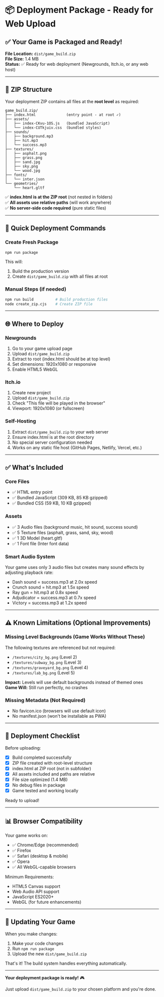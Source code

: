 # 📦 Deployment Package - Ready for Web Upload

## ✅ Your Game is Packaged and Ready!

**File Location:** `dist/game_build.zip`  
**File Size:** 1.4 MB  
**Status:** ✅ Ready for web deployment (Newgrounds, Itch.io, or any web host)

---

## 📁 ZIP Structure

Your deployment ZIP contains all files at the **root level** as required:

```
game_build.zip/
├── index.html              (entry point - at root ✓)
├── assets/
│   ├── index-CKvu-1OS.js   (bundled JavaScript)
│   └── index-CUTkjuiv.css  (bundled styles)
├── sounds/
│   ├── background.mp3
│   ├── hit.mp3
│   └── success.mp3
├── textures/
│   ├── asphalt.png
│   ├── grass.png
│   ├── sand.jpg
│   ├── sky.png
│   └── wood.jpg
├── fonts/
│   └── inter.json
└── geometries/
    └── heart.gltf
```

✅ **index.html is at the ZIP root** (not nested in folders)  
✅ **All assets use relative paths** (will work anywhere)  
✅ **No server-side code required** (pure static files)

---

## 🚀 Quick Deployment Commands

### Create Fresh Package
```bash
npm run package
```
This will:
1. Build the production version
2. Create `dist/game_build.zip` with all files at root

### Manual Steps (if needed)
```bash
npm run build          # Build production files
node create_zip.cjs    # Create ZIP file
```

---

## 🌐 Where to Deploy

### Newgrounds
1. Go to your game upload page
2. Upload `dist/game_build.zip`
3. Extract to root (index.html should be at top level)
4. Set dimensions: 1920x1080 or responsive
5. Enable HTML5 WebGL

### Itch.io
1. Create new project
2. Upload `dist/game_build.zip`
3. Check "This file will be played in the browser"
4. Viewport: 1920x1080 (or fullscreen)

### Self-Hosting
1. Extract `dist/game_build.zip` to your web server
2. Ensure index.html is at the root directory
3. No special server configuration needed
4. Works on any static file host (GitHub Pages, Netlify, Vercel, etc.)

---

## ✅ What's Included

### Core Files
- ✅ HTML entry point
- ✅ Bundled JavaScript (309 KB, 85 KB gzipped)
- ✅ Bundled CSS (59 KB, 10 KB gzipped)

### Assets
- ✅ 3 Audio files (background music, hit sound, success sound)
- ✅ 5 Texture files (asphalt, grass, sand, sky, wood)
- ✅ 1 3D Model (heart.gltf)
- ✅ 1 Font file (Inter font data)

### Smart Audio System
Your game uses only 3 audio files but creates many sound effects by adjusting playback rate:
- Dash sound = success.mp3 at 2.0x speed
- Crunch sound = hit.mp3 at 1.5x speed
- Ray gun = hit.mp3 at 0.8x speed
- Adjudicator = success.mp3 at 0.7x speed
- Victory = success.mp3 at 1.2x speed

---

## ⚠️ Known Limitations (Optional Improvements)

### Missing Level Backgrounds (Game Works Without These)
The following textures are referenced but not required:
- `/textures/city_bg.png` (Level 2)
- `/textures/subway_bg.png` (Level 3)
- `/textures/graveyard_bg.png` (Level 4)
- `/textures/lab_bg.png` (Level 5)

**Impact:** Levels will use default backgrounds instead of themed ones  
**Game Will:** Still run perfectly, no crashes

### Missing Metadata (Not Required)
- No favicon.ico (browsers will use default icon)
- No manifest.json (won't be installable as PWA)

---

## 🎯 Deployment Checklist

Before uploading:
- [x] Build completed successfully
- [x] ZIP file created with root-level structure
- [x] index.html at ZIP root (not in subfolder)
- [x] All assets included and paths are relative
- [x] File size optimized (1.4 MB)
- [x] No debug files in package
- [x] Game tested and working locally

Ready to upload!

---

## 📊 Browser Compatibility

Your game works on:
- ✅ Chrome/Edge (recommended)
- ✅ Firefox
- ✅ Safari (desktop & mobile)
- ✅ Opera
- ✅ All WebGL-capable browsers

Minimum Requirements:
- HTML5 Canvas support
- Web Audio API support
- JavaScript ES2020+
- WebGL (for future enhancements)

---

## 🔄 Updating Your Game

When you make changes:

1. Make your code changes
2. Run `npm run package`
3. Upload the new `dist/game_build.zip`

That's it! The build system handles everything automatically.

---

**Your deployment package is ready!** 🎮

Just upload `dist/game_build.zip` to your chosen platform and you're done.
